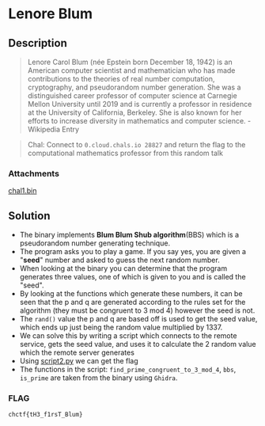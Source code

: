 # Lenore Blum

## Description
> Lenore Carol Blum (née Epstein born December 18, 1942) is an American computer scientist and mathematician who has made contributions to the theories of real number computation, cryptography, and pseudorandom number generation. She was a distinguished career professor of computer science at Carnegie Mellon University until 2019 and is currently a professor in residence at the University of California, Berkeley. She is also known for her efforts to increase diversity in mathematics and computer science. - Wikipedia Entry

> Chal: Connect to `0.cloud.chals.io 28827` and return the flag to the computational mathematics professor from this random talk

### Attachments
[chal1.bin](./chal1.bin)

## Solution
* The binary implements **Blum Blum Shub algorithm**(BBS) which is a pseudorandom number generating technique.
* The program asks you to play a game. If you say yes, you are given a "**seed**" number and asked to guess the next random number. 
* When looking at the binary you can determine that the program generates three values, one of which is given to you and is called the "seed".
* By looking at the functions which generate these numbers, it can be seen that the p and q are generated according to the rules set for the algorithm (they must be congruent to 3 mod 4) however the seed is not.
* The `rand()` value the p and q are based off is used to get the seed value, which ends up just being the random value multiplied by 1337.
* We can solve this by writing a script which connects to the remote service, gets the seed value, and uses it to calculate the 2 random value which the remote server generates
* Using [script2.py](./script2.py) we can get the flag
* The functions in the script: `find_prime_congruent_to_3_mod_4`, `bbs`, `is_prime` are taken from the binary using `Ghidra`.


### FLAG
```
chctf{tH3_f1rsT_Blum}
```